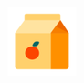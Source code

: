 <p align="center">
    <img src="https://raw.githubusercontent.com/brickhill-community/Beverage/main/beverage.png"></img>
</p>